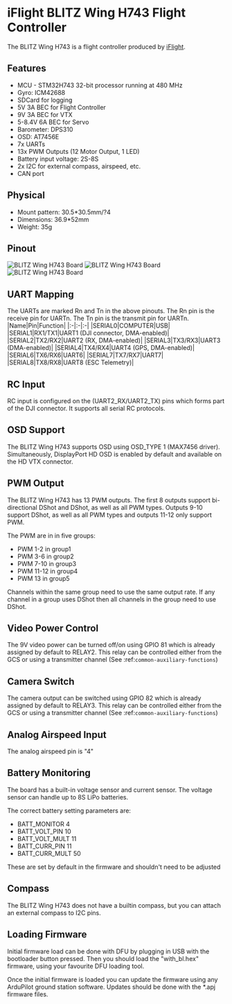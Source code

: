 # iFlight BLITZ Wing H743 Flight Controller

The BLITZ Wing H743 is a flight controller produced by [iFlight](https://shop.iflight.com/electronics-cat27/BLITZ-Wing-H743-Flight-Controller-Pro2174).

## Features

 - MCU - STM32H743 32-bit processor running at 480 MHz
 - Gyro: ICM42688
 - SDCard for logging
 - 5V 3A BEC for Flight Controller
 - 9V 3A BEC for VTX
 - 5-8.4V 6A BEC for Servo
 - Barometer: DPS310
 - OSD: AT7456E
 - 7x UARTs
 - 13x PWM Outputs (12 Motor Output, 1 LED)
 - Battery input voltage: 2S-8S
 - 2x I2C for external compass, airspeed, etc.
 - CAN port

## Physical
 - Mount pattern: 30.5*30.5mm/?4
 - Dimensions: 36.9*52mm
 - Weight: 35g

## Pinout

![BLITZ Wing H743 Board](blitz_h7_wing_top.PNG "BLITZ Wing H743 Top")
![BLITZ Wing H743 Board](blitz_h7_wing_middle.PNG "BLITZ Wing H743 Middle")
![BLITZ Wing H743 Board](blitz_h7_wing_bottom.PNG "BLITZ Wing H743 Bottom")

## UART Mapping

The UARTs are marked Rn and Tn in the above pinouts. The Rn pin is the
receive pin for UARTn. The Tn pin is the transmit pin for UARTn.
|Name|Pin|Function|
|:-|:-|:-|
|SERIAL0|COMPUTER|USB|
|SERIAL1|RX1/TX1|UART1 (DJI connector, DMA-enabled)|
|SERIAL2|TX2/RX2|UART2 (RX, DMA-enabled)|
|SERIAL3|TX3/RX3|UART3 (DMA-enabled)|
|SERIAL4|TX4/RX4|UART4 (GPS, DMA-enabled)|
|SERIAL6|TX6/RX6|UART6|
|SERIAL7|TX7/RX7|UART7|
|SERIAL8|TX8/RX8|UART8 (ESC Telemetry)|

## RC Input

RC input is configured on the (UART2_RX/UART2_TX) pins which forms part of the DJI connector. It supports all serial RC protocols.

## OSD Support

The BLITZ Wing H743 supports OSD using OSD_TYPE 1 (MAX7456 driver). Simultaneously, DisplayPort HD OSD is enabled by default and available on the HD VTX connector.

## PWM Output

The BLITZ Wing H743 has 13 PWM outputs. The first 8 outputs support bi-directional DShot and DShot, as well as all PWM types. Outputs 9-10 support DShot, as well as all PWM types and outputs 11-12 only support PWM.

The PWM are in in five groups:

 - PWM 1-2 in group1
 - PWM 3-6 in group2
 - PWM 7-10 in group3
 - PWM 11-12 in group4
 - PWM 13 in group5

Channels within the same group need to use the same output rate. If
any channel in a group uses DShot then all channels in the group need
to use DShot.

## Video Power Control

The 9V video power can be turned off/on  using GPIO 81 which is already assigned by default to RELAY2.  This relay can be controlled either from the GCS or using a transmitter channel (See :ref:`common-auxiliary-functions`)

## Camera Switch

The camera output can be switched using GPIO 82 which is already assigned by default to RELAY3.  This relay can be controlled either from the GCS or using a transmitter channel (See :ref:`common-auxiliary-functions`)

## Analog Airspeed Input

The analog airspeed pin is "4"

## Battery Monitoring

The board has a built-in voltage sensor and  current sensor. The voltage sensor can handle up to 8S
LiPo batteries.

The correct battery setting parameters are:

 - BATT_MONITOR 4
 - BATT_VOLT_PIN 10
 - BATT_VOLT_MULT 11
 - BATT_CURR_PIN 11
 - BATT_CURR_MULT 50

These are set by default in the firmware and shouldn't need to be adjusted

## Compass

The BLITZ Wing H743 does not have a builtin compass, but you can attach an external compass to I2C pins.

## Loading Firmware

Initial firmware load can be done with DFU by plugging in USB with the
bootloader button pressed. Then you should load the "with_bl.hex"
firmware, using your favourite DFU loading tool.

Once the initial firmware is loaded you can update the firmware using
any ArduPilot ground station software. Updates should be done with the
*.apj firmware files.
